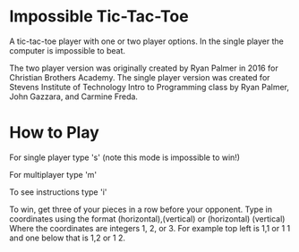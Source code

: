 # Impossible Tic-Tac-Toe

A tic-tac-toe player with one or two player options. 
In the single player the computer is impossible to beat. 

The two player version was originally created by Ryan Palmer in 2016 for Christian Brothers Academy.
The single player version was created for Stevens Institute of Technology Intro to Programming class by Ryan Palmer, John Gazzara, and Carmine Freda.


# How to Play 

For single player type 's' (note this mode is impossible to win!)

For multiplayer type 'm'

To see instructions type 'i'

To win, get three of your pieces in a row before your opponent.
Type in coordinates using the format (horizontal),(vertical) or (horizontal) (vertical) 
Where the coordinates are integers 1, 2, or 3. For example top left is 1,1 or 1 1 and one below that is 1,2 or 1 2.
